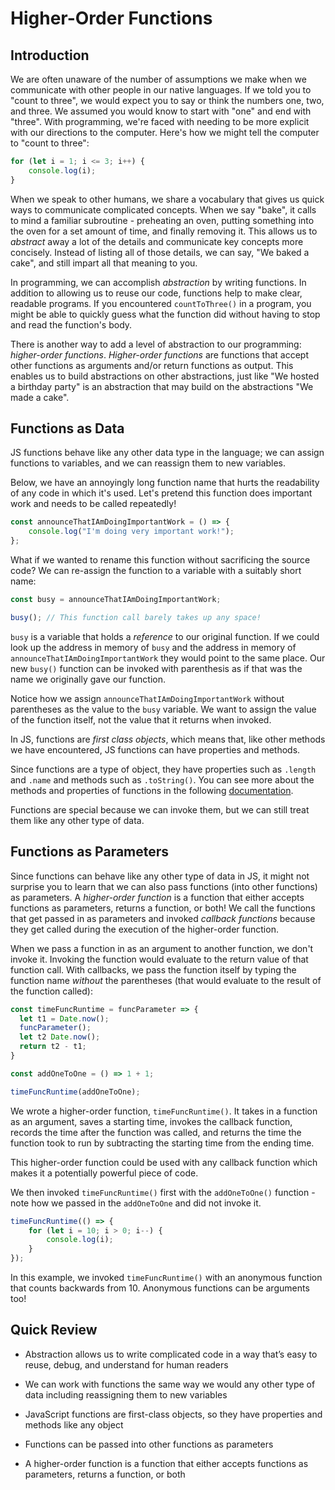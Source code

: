# Higher-Order Functions

## Introduction

We are often unaware of the number of assumptions we make when we communicate
with other people in our native languages. If we told you to "count to three",
we would expect you to say or think the numbers one, two, and three. We assumed
you would know to start with "one" and end with "three". With programming, we're
faced with needing to be more explicit with our directions to the computer.
Here's how we might tell the computer to "count to three":

```js linenums='1'
for (let i = 1; i <= 3; i++) {
    console.log(i);
}
```

When we speak to other humans, we share a vocabulary that gives us quick ways to
communicate complicated concepts. When we say "bake", it calls to mind a
familiar subroutine - preheating an oven, putting something into the oven for a
set amount of time, and finally removing it. This allows us to _abstract_ away a
lot of the details and communicate key concepts more concisely. Instead of
listing all of those details, we can say, "We baked a cake", and still impart
all that meaning to you.

In programming, we can accomplish _abstraction_ by writing functions. In
addition to allowing us to reuse our code, functions help to make clear,
readable programs. If you encountered `countToThree()` in a program, you might
be able to quickly guess what the function did without having to stop and read
the function's body.

There is another way to add a level of abstraction to our programming:
_higher-order functions_. _Higher-order functions_ are functions that accept
other functions as arguments and/or return functions as output. This enables us
to build abstractions on other abstractions, just like "We hosted a birthday
party" is an abstraction that may build on the abstractions "We made a cake".

## Functions as Data

JS functions behave like any other data type in the language; we can assign
functions to variables, and we can reassign them to new variables.

Below, we have an annoyingly long function name that hurts the readability of
any code in which it's used. Let's pretend this function does important work and
needs to be called repeatedly!

```js linenums='1'
const announceThatIAmDoingImportantWork = () => {
    console.log("I'm doing very important work!");
};
```

What if we wanted to rename this function without sacrificing the source code?
We can re-assign the function to a variable with a suitably short name:

```js linenums='1'
const busy = announceThatIAmDoingImportantWork;

busy(); // This function call barely takes up any space!
```

`busy` is a variable that holds a _reference_ to our original function. If we
could look up the address in memory of `busy` and the address in memory of
`announceThatIAmDoingImportantWork` they would point to the same place. Our new
`busy()` function can be invoked with parenthesis as if that was the name we
originally gave our function.

Notice how we assign `announceThatIAmDoingImportantWork` without parentheses as
the value to the `busy` variable. We want to assign the value of the function
itself, not the value that it returns when invoked.

In JS, functions are _first class objects_, which means that, like other methods
we have encountered, JS functions can have properties and methods.

Since functions are a type of object, they have properties such as `.length` and
`.name` and methods such as `.toString()`. You can see more about the methods
and properties of functions in the following
[documentation](https://developer.mozilla.org/en-US/docs/Web/JavaScript/Reference/Global_Objects/Function).

Functions are special because we can invoke them, but we can still treat them
like any other type of data.

## Functions as Parameters

Since functions can behave like any other type of data in JS, it might not
surprise you to learn that we can also pass functions (into other functions) as
parameters. A _higher-order function_ is a function that either accepts
functions as parameters, returns a function, or both! We call the functions that
get passed in as parameters and invoked _callback functions_ because they get
called during the execution of the higher-order function.

When we pass a function in as an argument to another function, we don't invoke
it. Invoking the function would evaluate to the return value of that function
call. With callbacks, we pass the function itself by typing the function name
_without_ the parentheses (that would evaluate to the result of the function
called):

```js linenums='1'
const timeFuncRuntime = funcParameter => {
  let t1 = Date.now();
  funcParameter();
  let t2 Date.now();
  return t2 - t1;
}

const addOneToOne = () => 1 + 1;

timeFuncRuntime(addOneToOne);
```

We wrote a higher-order function, `timeFuncRuntime()`. It takes in a function as
an argument, saves a starting time, invokes the callback function, records the
time after the function was called, and returns the time the function took to
run by subtracting the starting time from the ending time.

This higher-order function could be used with any callback function which makes
it a potentially powerful piece of code.

We then invoked `timeFuncRuntime()` first with the `addOneToOne()` function -
note how we passed in the `addOneToOne` and did not invoke it.

```js linenums='1'
timeFuncRuntime(() => {
    for (let i = 10; i > 0; i--) {
        console.log(i);
    }
});
```

In this example, we invoked `timeFuncRuntime()` with an anonymous function that
counts backwards from 10. Anonymous functions can be arguments too!

## Quick Review

-   Abstraction allows us to write complicated code in a way that’s easy to
    reuse, debug, and understand for human readers

-   We can work with functions the same way we would any other type of data
    including reassigning them to new variables

-   JavaScript functions are first-class objects, so they have properties and
    methods like any object

-   Functions can be passed into other functions as parameters

-   A higher-order function is a function that either accepts functions as
    parameters, returns a function, or both
